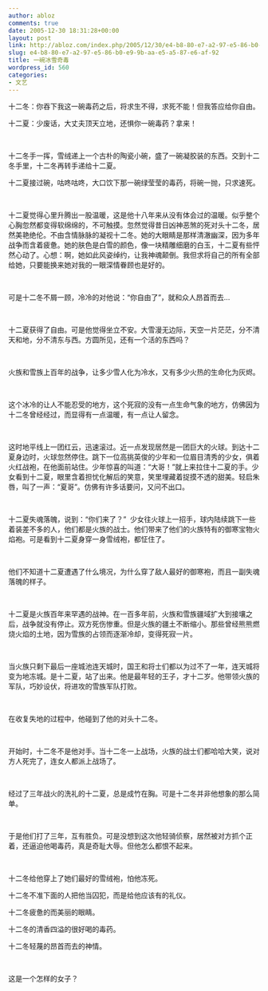 ```yaml
---
author: abloz
comments: true
date: 2005-12-30 18:31:28+00:00
layout: post
link: http://abloz.com/index.php/2005/12/30/e4-b8-80-e7-a2-97-e5-86-b0-e9-9b-aa-e5-a5-87-e6-af-92/
slug: e4-b8-80-e7-a2-97-e5-86-b0-e9-9b-aa-e5-a5-87-e6-af-92
title: 一碗冰雪奇毒
wordpress_id: 560
categories:
- 文艺
---
```


十二冬：你吞下我这一碗毒药之后，将求生不得，求死不能！但我答应给你自由。




十二夏：少废话，大丈夫顶天立地，还惧你一碗毒药？拿来！




 




十二冬手一挥，雪绒递上一个古朴的陶瓷小碗，盛了一碗凝胶装的东西。交到十二冬手里，十二冬再转手递给十二夏。




十二夏接过碗，咕咚咕咚，大口饮下那一碗绿莹莹的毒药，将碗一抛，只求速死。




 




十二夏觉得心里升腾出一股温暖，这是他十八年来从没有体会过的温暖。似乎整个心胸忽然都变得软绵绵的，不可触摸。忽然觉得昔日凶神恶煞的死对头十二冬，居然美艳绝伦。不由含情脉脉的凝视十二冬。她的大眼睛是那样清澈幽深，因为多年战争而含着疲惫。她的肤色是白雪的颜色，像一块精雕细磨的白玉，十二夏有些怦然心动了。心想：啊，她如此风姿绰约，让我神魂颠倒。我但求将自己的所有全部给她，只要能换来她对我的一眼深情眷顾也是好的。




 




可是十二冬不屑一顾，冷冷的对他说：“你自由了”，就和众人昂首而去...




 




十二夏获得了自由。可是他觉得坐立不安。大雪漫无边际，天空一片茫茫，分不清天和地，分不清东与西。方圆所见，还有一个活的东西吗？




 




火族和雪族上百年的战争，让多少雪人化为冷水，又有多少火热的生命化为灰烬。




 




这个冰冷的让人不能忍受的地方，这个死寂的没有一点生命气象的地方，仿佛因为十二冬曾经经过，而显得有一点温暖，有一点让人留念。




 




这时地平线上一团红云，迅速滚过。近一点发现居然是一团巨大的火球。到达十二夏身边时，火球忽然停住。跳下一位高挑英俊的少年和一位眉目清秀的少女，俱着火红战袍，在他面前站住。少年惊喜的叫道：“大哥！”就上来拉住十二夏的手。少女看到十二夏，眼里含着担忧化解后的笑意，笑里埋藏着捉摸不透的甜美。轻启朱唇，叫了一声：“夏哥”。仿佛有许多话要问，又问不出口。




 




十二夏失魂落魄，说到：“你们来了？”  少女往火球上一招手，球内陆续跳下一些着装差不多的人，他们都是火族的战士。他们带来了他们的火族特有的御寒宝物火焰袍。可是看到十二夏身穿一身雪绒袍，都怔住了。




 




他们不知道十二夏遭遇了什么境况，为什么穿了敌人最好的御寒袍，而且一副失魂落魄的样子。




 




十二夏是火族百年来罕遇的战神。在一百多年前，火族和雪族疆域扩大到接壤之后，战争就没有停止。双方死伤惨重。但是火族的疆土不断缩小。那些曾经熊熊燃烧火焰的土地，因为雪族的占领而逐渐冷却，变得死寂一片。




 




当火族只剩下最后一座城池连天城时，国王和将士们都以为过不了一年，连天城将变为地冻城。是十二夏，站了出来。他是最年轻的王子，才十二岁。他带领火族的军队，巧妙设伏，将进攻的雪族军队打败。




 




在收复失地的过程中，他碰到了他的对头十二冬。




 




开始时，十二冬不是他对手。当十二冬一上战场，火族的战士们都哈哈大笑，说对方人死完了，连女人都派上战场了。




 




经过了三年战火的洗礼的十二夏，总是成竹在胸。可是十二冬并非他想象的那么简单。




 




于是他们打了三年，互有胜负。可是没想到这次他轻骑侦察，居然被对方抓个正着，还逼迫他喝毒药，真是奇耻大辱。但他怎么都恨不起来。




 




十二冬给他穿上了她们最好的雪绒袍，怕他冻死。




十二冬不准下面的人把他当囚犯，而是给他应该有的礼仪。




十二冬疲惫的而美丽的眼睛。




十二冬的清香四溢的很好喝的毒药。




十二冬轻蔑的昂首而去的神情。




 




这是一个怎样的女子？




 




 
